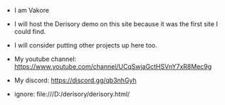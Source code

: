 - I am Vakore
- I will host the Derisory demo on this site because it was the first site I could find.
- I will consider putting other projects up here too.
- My youtube channel: https://www.youtube.com/channel/UCqSwjaGctHSVnY7xR8Mec9g
- My discord: https://discord.gg/qb3nhGyh

- ignore: file:///D:/derisory/derisory.html/
<!---
Vakore/Vakore is a repository because its `README.md` (this file) appears on your GitHub profile.
You can click the Preview link to take a look at your changes.
--->
